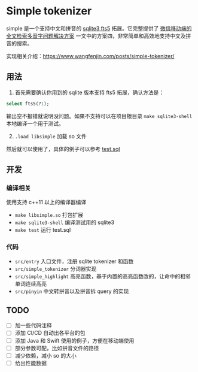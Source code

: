 # Simple tokenizer

simple 是一个支持中文和拼音的 [sqlite3 fts5](https://www.sqlite.org/fts5.html) 拓展。它完整提供了 [微信移动端的全文检索多音字问题解决方案](https://cloud.tencent.com/developer/article/1198371) 一文中的方案四，非常简单和高效地支持中文及拼音的搜索。

实现相关介绍：https://www.wangfenjin.com/posts/simple-tokenizer/

## 用法

1. 首先需要确认你用到的 sqlite 版本支持 fts5 拓展，确认方法是：
```sql
select fts5(?1);
```
输出空不报错就说明没问题。如果不支持可以在项目根目录 `make sqlite3-shell` 本地编译一个用于测试。

2. `.load libsimple` 加载 so 文件

然后就可以使用了，具体的例子可以参考 [test.sql](./test.sql)

## 开发

### 编译相关

使用支持 c++11 以上的编译器编译

- `make libsimple.so` 打包扩展
- `make sqlite3-shell` 编译测试用的 sqlite3
- `make test` 运行 test.sql

### 代码
- `src/entry` 入口文件，注册 sqlite tokenizer 和函数
- `src/simple_tokenizer` 分词器实现
- `src/simple_highlight` 高亮函数，基于内置的高亮函数改的，让命中的相邻单词连续高亮
- `src/pinyin` 中文转拼音以及拼音拆 query 的实现

## TODO

- [ ] 加一些代码注释
- [ ] 添加 CI/CD 自动出各平台的包
- [ ] 添加 Java 和 Swift 使用的例子，方便在移动端使用
- [ ] 部分参数可配，比如拼音文件的路径
- [ ] 减少依赖，减小 so 的大小
- [ ] 给出性能数据
